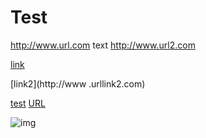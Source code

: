 # Test #

<http://www.url.com>  text <http://www.url2.com>

[link](     http://www.urllink.com)

[link2](http://www
  .urllink2.com)

[test][id1]
[URL][id2]

[id1]:       
http://www.urldef1.com

[id2]: http://www.urldef2.com "URL"

![img](http://www.urlimg.com)
